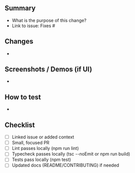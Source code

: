 ## Summary

- What is the purpose of this change?
- Link to issue: Fixes #

## Changes

- 

## Screenshots / Demos (if UI)

- 

## How to test

- 

## Checklist

- [ ] Linked issue or added context
- [ ] Small, focused PR
- [ ] Lint passes locally (npm run lint)
- [ ] Typecheck passes locally (tsc --noEmit or npm run build)
- [ ] Tests pass locally (npm test)
- [ ] Updated docs (README/CONTRIBUTING) if needed 